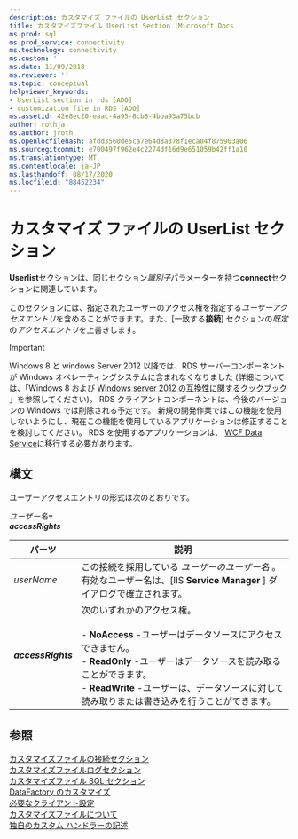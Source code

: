 ```yaml
---
description: カスタマイズ ファイルの UserList セクション
title: カスタマイズファイル UserList Section |Microsoft Docs
ms.prod: sql
ms.prod_service: connectivity
ms.technology: connectivity
ms.custom: ''
ms.date: 11/09/2018
ms.reviewer: ''
ms.topic: conceptual
helpviewer_keywords:
- UserList section in rds [ADO]
- customization file in RDS [ADO]
ms.assetid: 42e8ec20-eaac-4a95-8cb8-4bba93a75bcb
author: rothja
ms.author: jroth
ms.openlocfilehash: afdd3560de5ca7e64d8a378f1eca04f875903a06
ms.sourcegitcommit: e700497f962e4c2274df16d9e651059b42ff1a10
ms.translationtype: MT
ms.contentlocale: ja-JP
ms.lasthandoff: 08/17/2020
ms.locfileid: "88452234"
---
```

# <a name="customization-file-userlist-section"></a>カスタマイズ ファイルの UserList セクション
**Userlist**セクションは、同じセクション*識別子*パラメーターを持つ**connect**セクションに関連しています。  
  
 このセクションには、指定されたユーザーのアクセス権を指定する*ユーザーアクセスエントリ*を含めることができます。また、[一致する**接続**] セクションの*既定*の*アクセスエントリ*を上書きします。  
  
> [!IMPORTANT]
>  Windows 8 と windows Server 2012 以降では、RDS サーバーコンポーネントが Windows オペレーティングシステムに含まれなくなりました (詳細については、「Windows 8 および [Windows server 2012 の互換性に関するクックブック](https://www.microsoft.com/download/details.aspx?id=27416) 」を参照してください)。 RDS クライアントコンポーネントは、今後のバージョンの Windows では削除される予定です。 新規の開発作業ではこの機能を使用しないようにし、現在この機能を使用しているアプリケーションは修正することを検討してください。 RDS を使用するアプリケーションは、 [WCF Data Service](https://go.microsoft.com/fwlink/?LinkId=199565)に移行する必要があります。  
  
## <a name="syntax"></a>構文  
 ユーザーアクセスエントリの形式は次のとおりです。  
  
 _ユーザー名_**=**   
 **_accessRights_**  
  
|パーツ|説明|  
|----------|-----------------|  
|*userName*|この接続を採用している *ユーザーのユーザー名* 。 有効なユーザー名は、[IIS **Service Manager** ] ダイアログで確立されます。|  
|**_accessRights_**|次のいずれかのアクセス権。<br /><br /> -   **NoAccess** -ユーザーはデータソースにアクセスできません。<br />-   **ReadOnly** -ユーザーはデータソースを読み取ることができます。<br />-   **ReadWrite** -ユーザーは、データソースに対して読み取りまたは書き込みを行うことができます。|  
  
## <a name="see-also"></a>参照  
 [カスタマイズファイルの接続セクション](../../../ado/guide/remote-data-service/customization-file-connect-section.md)   
 [カスタマイズファイルログセクション](../../../ado/guide/remote-data-service/customization-file-logs-section.md)   
 [カスタマイズファイル SQL セクション](../../../ado/guide/remote-data-service/customization-file-sql-section.md)   
 [DataFactory のカスタマイズ](../../../ado/guide/remote-data-service/datafactory-customization.md)   
 [必要なクライアント設定](../../../ado/guide/remote-data-service/required-client-settings.md)   
 [カスタマイズファイルについて](../../../ado/guide/remote-data-service/understanding-the-customization-file.md)   
 [独自のカスタム ハンドラーの記述](../../../ado/guide/remote-data-service/writing-your-own-customized-handler.md)


